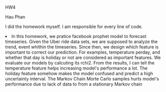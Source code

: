 HW4

Hau Phan

 I did the homework myself. I am responsible for every line of code.

<li>In this homework, we pratice facebook prophet model to forecast timeseries. Given the Uber ride data sets, we are supposed to analyze the trend, event whithin the timeseries. Since then, we design which feature is important to correct our prediction. For examples, temperature perday, and whether that day is holiday or not are considered as important features. We evaluate our models by calcuting its rchi2. From the results, I can tell the temperature feature helps increasing model's performance a lot. The holiday feature somehow makes the model confused and predict a high uncertainty interval. The Markov Chain Morte Carlo samples hurts model's performance due to lack of data to from a stationary Markov chain  </li>

